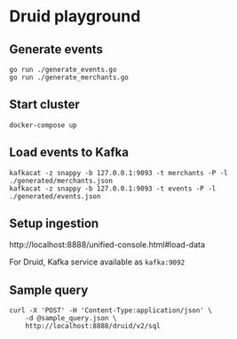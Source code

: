 # Druid playground

## Generate events
```
go run ./generate_events.go
go run ./generate_merchants.go
```

## Start cluster
```
docker-compose up
```

## Load events to Kafka
```
kafkacat -z snappy -b 127.0.0.1:9093 -t merchants -P -l ./generated/merchants.json
kafkacat -z snappy -b 127.0.0.1:9093 -t events -P -l ./generated/events.json
```

## Setup ingestion

http://localhost:8888/unified-console.html#load-data

For Druid, Kafka service available as `kafka:9092`

## Sample query

```
curl -X 'POST' -H 'Content-Type:application/json' \
    -d @sample_query.json \
    http://localhost:8888/druid/v2/sql
```

